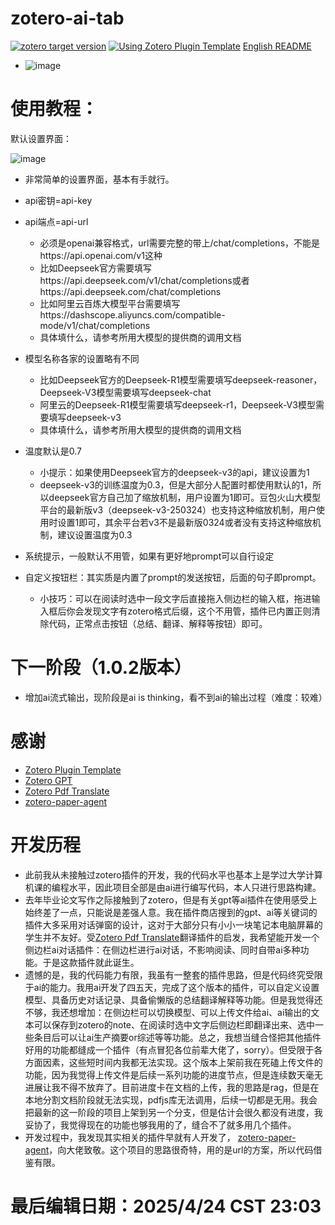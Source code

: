# zotero-ai-tab
[![zotero target version](https://img.shields.io/badge/Zotero-7-green?style=flat-square&logo=zotero&logoColor=CC2936)](https://www.zotero.org)
[![Using Zotero Plugin Template](https://img.shields.io/badge/Using-Zotero%20Plugin%20Template-blue?style=flat-square&logo=github)](https://github.com/windingwind/zotero-plugin-template)          [English README](https://github.com/whiteofalien/zotero-ai-tab/blob/main/EN-README.md)
 - ![image](https://github.com/user-attachments/assets/7d2608ec-1e56-48c8-b129-8449d09e7454)


# 使用教程：
默认设置界面：

![image](https://github.com/user-attachments/assets/a0caf0f4-25cc-463d-940c-4ce41a55ad2e)


 - 非常简单的设置界面，基本有手就行。

 - api密钥=api-key

 - api端点=api-url
   - 必须是openai兼容格式，url需要完整的带上/chat/completions，不能是https://api.openai.com/v1这种
   - 比如Deepseek官方需要填写https://api.deepseek.com/v1/chat/completions或者https://api.deepseek.com/chat/completions
   - 比如阿里云百炼大模型平台需要填写https://dashscope.aliyuncs.com/compatible-mode/v1/chat/completions
   - 具体填什么，请参考所用大模型的提供商的调用文档

 - 模型名称各家的设置略有不同
   - 比如Deepseek官方的Deepseek-R1模型需要填写deepseek-reasoner，Deepseek-V3模型需要填写deepseek-chat
   - 阿里云的Deepseek-R1模型需要填写deepseek-r1，Deepseek-V3模型需要填写deepseek-v3
   - 具体填什么，请参考所用大模型的提供商的调用文档

 - 温度默认是0.7
   - 小提示：如果使用Deepseek官方的deepseek-v3的api，建议设置为1
   - deepseek-v3的训练温度为0.3，但是大部分人配置时都使用默认的1，所以deepseek官方自己加了缩放机制，用户设置为1即可。豆包火山大模型平台的最新版v3（deepseek-v3-250324）也支持这种缩放机制，用户使用时设置1即可，其余平台若v3不是最新版0324或者没有支持这种缩放机制，建议设置温度为0.3

 - 系统提示，一般默认不用管，如果有更好地prompt可以自行设定

 - 自定义按钮栏：其实质是内置了prompt的发送按钮，后面的句子即prompt。
   - 小技巧：可以在阅读时选中一段文字后直接拖入侧边栏的输入框，拖进输入框后你会发现文字有zotero格式后缀，这个不用管，插件已内置正则清除代码，正常点击按钮（总结、翻译、解释等按钮）即可。

# 下一阶段（1.0.2版本）
 - 增加ai流式输出，现阶段是ai is thinking，看不到ai的输出过程（难度：较难）

# 感谢
- [Zotero Plugin Template](https://github.com/windingwind/zotero-plugin-template)
- [Zotero GPT](https://github.com/MuiseDestiny/zotero-gpt)
- [Zotero Pdf Translate](https://github.com/windingwind/zotero-pdf-translate)
- [zotero-paper-agent](https://github.com/windfollowingheart/zotero-paper-agent)

# 开发历程
 - 此前我从未接触过zotero插件的开发，我的代码水平也基本上是学过大学计算机课的编程水平，因此项目全部是由ai进行编写代码，本人只进行思路构建。
 - 去年毕业论文写作之际接触到了zotero，但是有关gpt等ai插件在使用感受上始终差了一点，只能说是差强人意。我在插件商店搜到的gpt、ai等关键词的插件大多采用对话弹窗的设计，这对于大部分只有小小一块笔记本电脑屏幕的学生并不友好。受[Zotero Pdf Translate](https://github.com/windingwind/zotero-pdf-translate)翻译插件的启发，我希望能开发一个侧边栏ai对话插件：在侧边栏进行ai对话，不影响阅读、同时自带ai多种功能。于是这款插件就此诞生。
 - 遗憾的是，我的代码能力有限，我虽有一整套的插件思路，但是代码终究受限于ai的能力。我用ai开发了四五天，完成了这个版本的插件，可以自定义设置模型、具备历史对话记录、具备偷懒版的总结翻译解释等功能。但是我觉得还不够，我还想增加：在侧边栏可以切换模型、可以上传文件给ai、ai输出的文本可以保存到zotero的note、在阅读时选中文字后侧边栏即翻译出来、选中一些条目后可以让ai生产摘要or综述等等功能。总之，我想当缝合怪把其他插件好用的功能都缝成一个插件（有点冒犯各位前辈大佬了，sorry）。但受限于各方面因素，这些短时间内我都无法实现。这个版本上架前我在死磕上传文件的功能，因为我觉得上传文件是后续一系列功能的进度节点，但是连续数天毫无进展让我不得不放弃了。目前进度卡在文档的上传，我的思路是rag，但是在本地分割文档阶段就无法实现，pdfjs库无法调用，后续一切都是无用。我会把最新的这一阶段的项目上架到另一个分支，但是估计会很久都没有进度，我妥协了，我觉得现在的功能也够我用的了，缝合不了就多用几个插件。
 - 开发过程中，我发现其实相关的插件早就有人开发了， [zotero-paper-agent](https://github.com/windfollowingheart/zotero-paper-agent)，向大佬致敬。这个项目的思路很奇特，用的是url的方案，所以代码借鉴有限。

# 最后编辑日期：2025/4/24 CST 23:03
